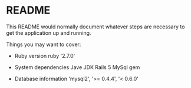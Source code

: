 # README

This README would normally document whatever steps are necessary to get the
application up and running.

Things you may want to cover:

* Ruby version
  ruby '2.7.0'

* System dependencies
  Jave JDK
  Rails 5
  MySql
  gem

* Database information
  'mysql2', '>= 0.4.4', '< 0.6.0'
